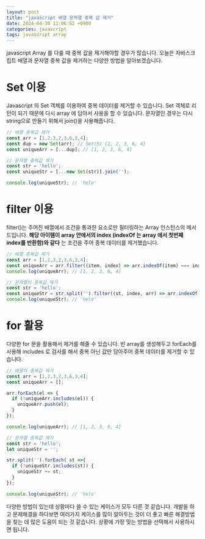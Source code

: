 ```yaml
---
layout: post
title: "javascript 배열 문자열 중복 값 제거"
date: 2024-04-30 11:06:52 +0900
categories: javascript
tags: javascript array
---
```


javascript Array 를 다룰 때 중복 값을 제거해야할 경우가 많습니다. 오늘은 자바스크립트 배열과 문자열 중복 값을 제거하는 다양한 방법을 알아보겠습니다.

# Set 이용

Javascript 의 Set 객체를 이용하여 중복 데이터를 제거할 수 있습니다. Set 객체로 리턴이 되기 때문에 다시 array 에 담아서 사용을 할 수 있습니다. 문자열인 경우는 다시 string으로 만들기 위해서 join()을 사용해줍니다.

```javascript
// 배열 중복값 제거
const arr = [1,2,3,2,3,6,3,4];
const dup = new Set(arr); // Set(5) {1, 2, 3, 6, 4}
const uniqueArr = [...dup]; // [1, 2, 3, 6, 4]

// 문자열 중복값 제거
const str = 'hello';
const uniqueStr = [...new Set(str)].join('');

console.log(uniqueStr); // 'helo'
```

# filter 이용

<span class="h-yellow">filter()</span>는 주어진 배열에서 조건을 통과한 요소로만 필터링하는 Array 인스턴스의 메서드입니다. <b>해당 아이템이 array 안에서의 index (indexOf 는 array 에서 첫번째 index를 반환함)와 같다</b> 는 조건을 주어 중복 데이터를 제거했습니다.

```javascript
// 배열 중복값 제거
const arr = [1,2,3,2,3,6,3,4];
const uniqueArr = arr.filter((item, index) => arr.indexOf(item) === index);
console.log(uniqueArr); // [1, 2, 3, 6, 4]

// 문자열의 중복값 제거
const str = 'hello';
const uniqueStr = str.split('').filter((st, index, arr) => arr.indexOf(st) === index).join('');
console.log(uniqueStr); // 'helo'
```

# for 활용

다양한 <span class="h-yellow">for 문</span>을 활용해서 제거를 해줄 수 있습니다. 빈 array를 생성해두고 forEach를 사용해 includes 로 검사를 해서 중복 아닌 값만 담아주어 중복 데이터를 제거할 수 있습니다.
```javascript
// 배열의 중복값 제거
const arr = [1,2,3,2,3,6,3,4];
const uniqueArr = [];

arr.forEach(el => {
  if (!uniqueArr.includes(el)) {
    uniqueArr.push(el);
  }
});

console.log(uniqueArr); // [1, 2, 3, 6, 4]

// 문자열 중복값 제거
const str = 'hello';
let uniqueStr = '';

str.split('').forEach( st =>{
  if (!uniqueStr.includes(st)) {
    uniqueStr += st;
  }
});

console.log(uniqueStr); // 'helo'
```

다양한 방법이 있는데 상황마다 쓸 수 있는 케이스가 모두 다른 것 같습니다. 개발을 하고 문제해결을 하다보면 여러가지 케이스를 많이 알아두는 것이 더 좋고 빠른 해결방법을 찾는 데 많은 도움이 되는 것 같습니다. 상황에 가장 맞는 방법을 선택해서 사용하시면 됩니다.
